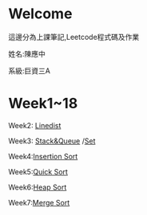 # Welcome 

這邊分為上課筆記,Leetcode程式碼及作業

姓名:陳應中

系級:巨資三A

# Week1~18

Week2: [Linedist]()

Week3: [Stack&Queue]()
 /[Set]()

Week4:[Insertion Sort]()

Week5:[Quick Sort]()

Week6:[Heap Sort]()

Week7:[Merge Sort]()

